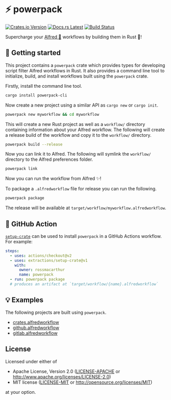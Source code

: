 # ⚡ powerpack

[![Crates.io Version](https://img.shields.io/crates/v/powerpack.svg)](https://crates.io/crates/powerpack)
[![Docs.rs Latest](https://img.shields.io/badge/docs.rs-latest-blue.svg)](https://docs.rs/powerpack)
[![Build Status](https://img.shields.io/github/workflow/status/rossmacarthur/powerpack/build/trunk)](https://github.com/rossmacarthur/powerpack/actions?query=workflow%3Abuild)

Supercharge your [Alfred 🎩][alfred] workflows by building them in Rust 🦀!

[alfred]: https://www.alfredapp.com

## 🚀 Getting started

This project contains a `powerpack` crate which provides types for developing
script filter Alfred workflows in Rust. It also provides a command line tool to
initialize, build, and install  workflows built using the `powerpack` crate.

Firstly, install the command line tool.
```sh
cargo install powerpack-cli
```

Now create a new project using a similar API as `cargo new` or `cargo init`.
```sh
powerpack new myworkflow && cd myworkflow
```

This will create a new Rust project as well as a `workflow/` directory
containing information about your Alfred workflow. The following will create
a release build of the workflow and copy it to the `workflow/` directory.
```sh
powerpack build --release
```

Now you can link it to Alfred. The following will symlink the `workflow/`
directory to the Alfred preferences folder.
```sh
powerpack link
```

Now you can run the workflow from Alfred ✨!

To package a `.alfredworkflow` file for release you can run the following.
```sh
powerpack package
```

The release will be available at `target/workflow/myworkflow.alfredworkflow`.

## 👷 GitHub Action

[`setup-crate`][setup] can be used to install `powerpack` in a GitHub Actions
workflow. For example:
```yaml
steps:
  - uses: actions/checkout@v2
  - uses: extractions/setup-crate@v1
    with:
      owner: rossmacarthur
      name: powerpack
  - run: powerpack package
  # produces an artifact at `target/workflow/{name}.alfredworkflow`
```

[setup]: https://github.com/extractions/setup-powerpack

## 💡 Examples

The following projects are built using `powerpack`.

- [crates.alfredworkflow](https://github.com/rossmacarthur/crates.alfredworkflow)
- [github.alfredworkflow](https://github.com/rossmacarthur/github.alfredworkflow)
- [gitlab.alfredworkflow](https://github.com/rossmacarthur/gitlab.alfredworkflow)

## License

Licensed under either of

- Apache License, Version 2.0 ([LICENSE-APACHE](LICENSE-APACHE) or
  http://www.apache.org/licenses/LICENSE-2.0)
- MIT license ([LICENSE-MIT](LICENSE-MIT) or http://opensource.org/licenses/MIT)

at your option.
